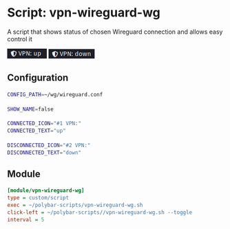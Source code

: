 # Script: vpn-wireguard-wg

A script that shows status of chosen Wireguard connection and allows easy control it

![up](screenshots/1.png) ![down](screenshots/2.png)


## Configuration

```sh
CONFIG_PATH=~/wg/wireguard.conf

SHOW_NAME=false

CONNECTED_ICON="#1 VPN:"
CONNECTED_TEXT="up"

DISCONNECTED_ICON="#2 VPN:"
DISCONNECTED_TEXT="down"
```

## Module

```ini
[module/vpn-wireguard-wg]
type = custom/script
exec = ~/polybar-scripts/vpn-wireguard-wg.sh
click-left = ~/polybar-scripts//vpn-wireguard-wg.sh --toggle
interval = 5
```
